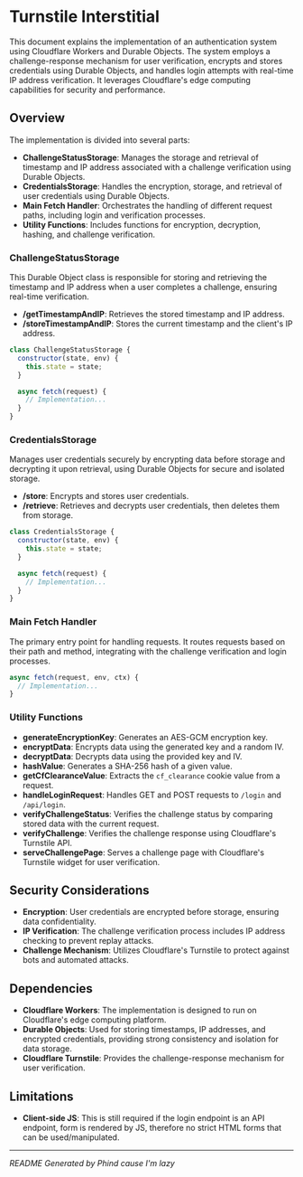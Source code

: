 # Turnstile Interstitial

This document explains the implementation of an authentication system using Cloudflare Workers and Durable Objects. The system employs a challenge-response mechanism for user verification, encrypts and stores credentials using Durable Objects, and handles login attempts with real-time IP address verification. It leverages Cloudflare's edge computing capabilities for security and performance.

## Overview

The implementation is divided into several parts:

- **ChallengeStatusStorage**: Manages the storage and retrieval of timestamp and IP address associated with a challenge verification using Durable Objects.
- **CredentialsStorage**: Handles the encryption, storage, and retrieval of user credentials using Durable Objects.
- **Main Fetch Handler**: Orchestrates the handling of different request paths, including login and verification processes.
- **Utility Functions**: Includes functions for encryption, decryption, hashing, and challenge verification.

### ChallengeStatusStorage

This Durable Object class is responsible for storing and retrieving the timestamp and IP address when a user completes a challenge, ensuring real-time verification.

- **/getTimestampAndIP**: Retrieves the stored timestamp and IP address.
- **/storeTimestampAndIP**: Stores the current timestamp and the client's IP address.

```javascript
class ChallengeStatusStorage {
  constructor(state, env) {
    this.state = state;
  }

  async fetch(request) {
    // Implementation...
  }
}
```

### CredentialsStorage

Manages user credentials securely by encrypting data before storage and decrypting it upon retrieval, using Durable Objects for secure and isolated storage.

- **/store**: Encrypts and stores user credentials.
- **/retrieve**: Retrieves and decrypts user credentials, then deletes them from storage.

```javascript
class CredentialsStorage {
  constructor(state, env) {
    this.state = state;
  }

  async fetch(request) {
    // Implementation...
  }
}
```

### Main Fetch Handler

The primary entry point for handling requests. It routes requests based on their path and method, integrating with the challenge verification and login processes.

```javascript
async fetch(request, env, ctx) {
  // Implementation...
}
```

### Utility Functions

- **generateEncryptionKey**: Generates an AES-GCM encryption key.
- **encryptData**: Encrypts data using the generated key and a random IV.
- **decryptData**: Decrypts data using the provided key and IV.
- **hashValue**: Generates a SHA-256 hash of a given value.
- **getCfClearanceValue**: Extracts the `cf_clearance` cookie value from a request.
- **handleLoginRequest**: Handles GET and POST requests to `/login` and `/api/login`.
- **verifyChallengeStatus**: Verifies the challenge status by comparing stored data with the current request.
- **verifyChallenge**: Verifies the challenge response using Cloudflare's Turnstile API.
- **serveChallengePage**: Serves a challenge page with Cloudflare's Turnstile widget for user verification.

## Security Considerations

- **Encryption**: User credentials are encrypted before storage, ensuring data confidentiality.
- **IP Verification**: The challenge verification process includes IP address checking to prevent replay attacks.
- **Challenge Mechanism**: Utilizes Cloudflare's Turnstile to protect against bots and automated attacks.

## Dependencies

- **Cloudflare Workers**: The implementation is designed to run on Cloudflare's edge computing platform.
- **Durable Objects**: Used for storing timestamps, IP addresses, and encrypted credentials, providing strong consistency and isolation for data storage.
- **Cloudflare Turnstile**: Provides the challenge-response mechanism for user verification.

## Limitations

- **Client-side JS**: This is still required if the login endpoint is an API endpoint, form is rendered by JS, therefore no strict HTML forms that can be used/manipulated.

---

*README Generated by Phind cause I'm lazy*